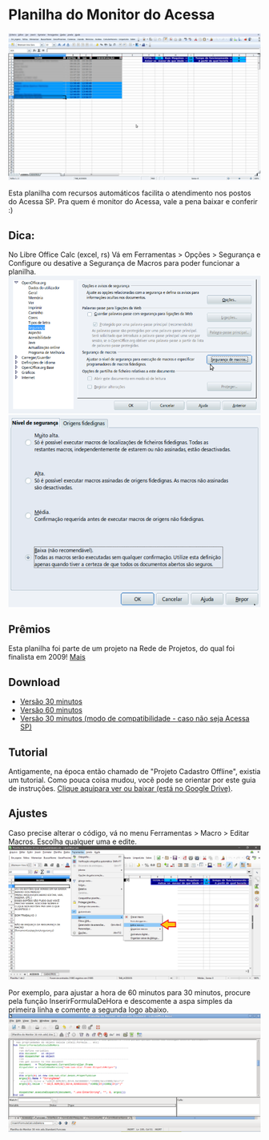 # Planilha do Monitor do Acessa
![](img/planilha-do-monitor.png)

Esta planilha com recursos automáticos facilita o atendimento nos postos do Acessa SP. Pra quem é monitor do Acessa, vale a pena baixar e conferir :)

## Dica:
No Libre Office Calc (excel, rs) Vá em Ferramentas > Opções > Segurança e Configure ou desative a Segurança de Macros para poder funcionar a planilha.
![](img/seguranca.png)
![](img/seguranca-macros.png)

## Prêmios

Esta planilha foi parte de um projeto na Rede de Projetos, do qual foi finalista em 2009! [Mais](http://rede.acessasp.sp.gov.br/materia/confira-os-finalistas-de-premio)

## Download

* [Versão 30 minutos](https://github.com/edilqueirozdearaujo/planilha-do-monitor/raw/master/Planilha%20do%20Monitor%2030%20min.ods)
* [Versão 60 minutos](https://github.com/edilqueirozdearaujo/planilha-do-monitor/raw/master/Planilha%20do%20Monitor%2060%20min.ods)
* [Versão 30 minutos (modo de compatibilidade - caso não seja Acessa SP)](https://github.com/edilqueirozdearaujo/planilha-do-monitor/raw/master/Planilha%20do%20Monitor%2030%20min%20(compatibilidade).ods)

 

## Tutorial

Antigamente, na época então chamado de "Projeto Cadastro Offline", existia um tutorial. Como pouca coisa mudou, você pode se orientar por este guia de instruções. [Clique aquipara ver ou baixar (está no Google Drive)](https://drive.google.com/open?id=0B4RTTAL1BmqpZTNjYTAzOTItMmM2OC00MGNiLWJhN2EtOGEwZTA0ODE2ZGE1).

## Ajustes
Caso precise alterar o código, vá no menu Ferramentas > Macro > Editar Macros. Escolha qualquer uma e edite.
![](img/editar-macros.png)

Por exemplo, para ajustar a hora de 60 minutos para 30 minutos, procure pela função InserirFormulaDeHora e descomente a aspa simples da primeira linha e comente a segunda logo abaixo.
![](img/alterar-tempo-30-60.png)


